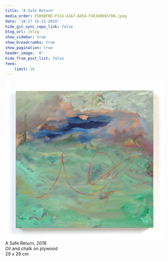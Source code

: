```yaml
---
title: 'A Safe Return'
media_order: F5B9BFBD-F514-42A7-A454-F4E340E657D6.jpeg
date: '18:17 15-12-2019'
hide_git_sync_repo_link: false
blog_url: /blog
show_sidebar: true
show_breadcrumbs: true
show_pagination: true
header_image: '0'
hide_from_post_list: false
feed:
    limit: 10
---
```


![](F5B9BFBD-F514-42A7-A454-F4E340E657D6.jpeg)  
A Safe Return, _2018_  
Oil and chalk on plywood  
29 x 29 cm